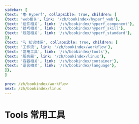 ```yaml
---
sidebar: [
{text: '📚 Hyperf', collapsible: true, children: [
{text: 'web相关', link: '/zh/bookindex/hyperf_web'},
{text: '组件相关', link: '/zh/bookindex/hyperf_component'},
{text: '技巧相关', link: '/zh/bookindex/hyperf_skill'},
{text: '规范相关', link: '/zh/bookindex/hyperf_standard'},
]},
{text: '🔍 知识体系', collapsible: true, children: [
{text: '工作流', link: '/zh/bookindex/workflow'},
{text: '常用工具', link: '/zh/bookindex/tools'},
{text: '服务器', link: '/zh/bookindex/linux'},
{text: '容器相关', link: '/zh/bookindex/container'},
{text: '语言相关', link: '/zh/bookindex/language'},
]},
]

prev: /zh/bookindex/workflow
next: /zh/bookindex/linux
---
```


# Tools 常用工具